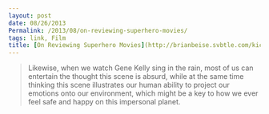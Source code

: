 ```yaml
---
layout: post
date: 08/26/2013
Permalink: /2013/08/on-reviewing-superhero-movies/
tags: link, Film
title: [On Reviewing Superhero Movies](http://brianbeise.svbtle.com/kickass-2-ebertcom-and-firstrate-intelligence?beta=1)
---
```


<blockquote>
  <p>Likewise, when we watch Gene Kelly sing in the rain, most of us can entertain the thought this scene is absurd, while at the same time thinking this scene illustrates our human ability to project our emotions onto our environment, which might be a key to how we ever feel safe and happy on this impersonal planet.</p>
</blockquote>